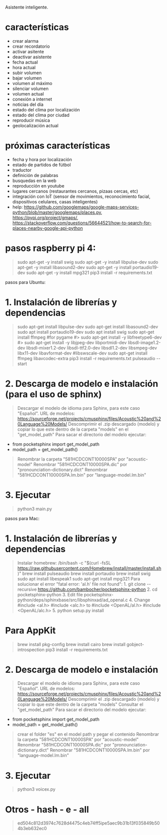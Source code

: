 Asistente inteligente.
# características
- crear alarma
- crear recordatorio
- activar asitente
- deactivar asistente
- fecha actual
- hora actual
- subir volumen
- bajar volumen
- volumen al máximo
- silenciar volumen
- volumen actual
- conexión a internet
- noticias del día
- estado del clima por localización
- estado del clima por ciudad
- reproducir música
- geolocalización actual
# próximas características
- fecha y hora por localización
- estado de partidos de fútbol
- traductor
- definición de palabras
- busquedas en la web
- reproducción en youtube
- lugares cercanos (restaurantes cercanos, pizaas cercas, etc)
- integración con IoT (sensor de movimientos, reconocimiento facial, dispositivos celulares, casas inteligentes)
- help: https://github.com/googlemaps/google-maps-services-python/blob/master/googlemaps/places.py, https://pypi.org/project/gmaps/, https://stackoverflow.com/questions/56644521/how-to-search-for-places-nearby-google-api-python

# pasos raspberry pi 4:
> sudo apt-get -y install swig
> sudo apt-get -y install libpulse-dev
> sudo apt-get -y install libasound2-dev
> sudo apt-get -y install portaudio19-dev
> sudo apt-get -y install mpg321
> pip3 install -r requirements.txt

pasos para Ubuntu:
# 1. Instalación de librerías y dependencias
> sudo apt-get install libpulse-dev
> sudo apt-get install libasound2-dev
> sudo apt install portaudio19-dev
> sudo apt install swig
> sudo apt-get install ffmpeg
#for pygame
#> sudo apt-get install -y libfreetype6-dev
#> sudo apt-get install -y libjpeg-dev libportmidi-dev libsdl-image1.2-dev libsdl-mixer1.2-dev libsdl-ttf2.0-dev libsdl1.2-dev libsmpeg-dev libx11-dev libavformat-dev #libswscale-dev
> sudo apt-get install ffmpeg libavcodec-extra
> pip3 install -r requirements.txt
> pulseaudio --start
# 2. Descarga de modelo e instalación (para el uso de sphinx)
> Descargar el modelo de idioma para Sphinx, para este caso "Español". URL de modelos: https://sourceforge.net/projects/cmusphinx/files/Acoustic%20and%20Language%20Models/
> Descomprimir el .zip descargado (modelo) y copiar lo que este dentro de la carpeta "models" en el "get_model_path"
> Para sacar el directorio del modelo ejecutar: 
- from pocketsphinx import get_model_path
- model_path = get_model_path()
> Renombrar la carpeta "581HCDCONT10000SPA" por "acoustic-model"
> Renombrar "581HCDCONT10000SPA.dic" por "pronounciation-dictionary.dict"
> Renombrar "581HCDCONT10000SPA.lm.bin" por "language-model.lm.bin"
# 3. Ejecutar
> python3 main.py

pasos para Mac:
# 1. Instalación de librerías y dependencias
> Instalar homebrew: /bin/bash -c "$(curl -fsSL https://raw.githubusercontent.com/Homebrew/install/master/install.sh)"
> brew install pulseaudio
> brew install portaudio
> brew install swig
> sudo apt install libespeak1
> sudo apt-get install mpg321
> Para solucionar el error "fatal error: 'al.h' file not found":
    1. git clone --recursive https://github.com/bambocher/pocketsphinx-python
    2. cd pocketsphinx-python
    3. Edit file pocketsphinx-python/deps/sphinxbase/src/libsphinxad/ad_openal.c
    4. Change
    #include <al.h>
    #include <alc.h>
    to
    #include <OpenAL/al.h>
    #include <OpenAL/alc.h>
    5. python setup.py install
# Para AppKit
> brew install pkg-config
> brew install cairo
> brew install gobject-introspection
> pip3 install -r requirements.txt
# 2. Descarga de modelo e instalación
> Descargar el modelo de idioma para Sphinx, para este caso "Español". URL de modelos: https://sourceforge.net/projects/cmusphinx/files/Acoustic%20and%20Language%20Models/
> Descomprimir el .zip descargado (modelo) y copiar lo que este dentro de la carpeta "models" 
> Consultar el "get_model_path"
> Para sacar el directorio del modelo ejecutar: 
- from pocketsphinx import get_model_path
- model_path = get_model_path()
> crear el folder "es" en el model path y pegar el contenido
> Renombrar la carpeta "581HCDCONT10000SPA" por "acoustic-model"
> Renombrar "581HCDCONT10000SPA.dic" por "pronounciation-dictionary.dict"
> Renombrar "581HCDCONT10000SPA.lm.bin" por "language-model.lm.bin"
# 3. Ejecutar
> python3 voicex.py

# Otros - hash - e - all
> ed504c812d3974c7628d4475c4eb74ff5ipe5aec9b31b13f035849b504b3eb632ec0